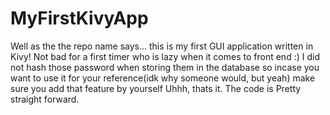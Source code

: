 # MyFirstKivyApp

Well as the the repo name says... this is my first GUI application written in Kivy!
Not bad for a first timer who is lazy when it comes to front end :)
I did not hash those password when storing them in the database so incase you want to use it for your reference(idk why someone would, but yeah) make sure you add that feature by yourself
Uhhh, thats it. The code is Pretty straight forward.
